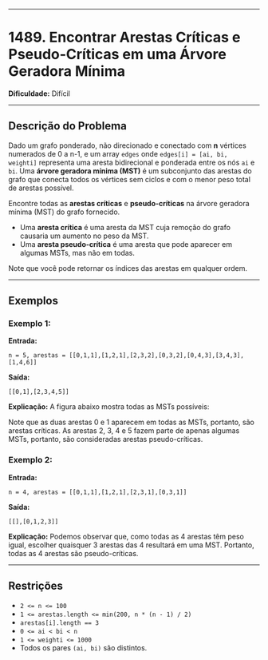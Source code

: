 -----

# 1489\. Encontrar Arestas Críticas e Pseudo-Críticas em uma Árvore Geradora Mínima

**Dificuldade:** Difícil

-----

## Descrição do Problema

Dado um grafo ponderado, não direcionado e conectado com **n** vértices numerados de 0 a n-1, e um array `edges` onde `edges[i] = [ai, bi, weighti]` representa uma aresta bidirecional e ponderada entre os nós `ai` e `bi`. Uma **árvore geradora mínima (MST)** é um subconjunto das arestas do grafo que conecta todos os vértices sem ciclos e com o menor peso total de arestas possível.

Encontre todas as **arestas críticas** e **pseudo-críticas** na árvore geradora mínima (MST) do grafo fornecido.

  * Uma **aresta crítica** é uma aresta da MST cuja remoção do grafo causaria um aumento no peso da MST.
  * Uma **aresta pseudo-crítica** é uma aresta que pode aparecer em algumas MSTs, mas não em todas.

Note que você pode retornar os índices das arestas em qualquer ordem.

-----

## Exemplos

### Exemplo 1:

**Entrada:**

```
n = 5, arestas = [[0,1,1],[1,2,1],[2,3,2],[0,3,2],[0,4,3],[3,4,3],[1,4,6]]
```

**Saída:**

```
[[0,1],[2,3,4,5]]
```

**Explicação:**
A figura abaixo mostra todas as MSTs possíveis:

Note que as duas arestas 0 e 1 aparecem em todas as MSTs, portanto, são arestas críticas.
As arestas 2, 3, 4 e 5 fazem parte de apenas algumas MSTs, portanto, são consideradas arestas pseudo-críticas.

### Exemplo 2:

**Entrada:**

```
n = 4, arestas = [[0,1,1],[1,2,1],[2,3,1],[0,3,1]]
```

**Saída:**

```
[[],[0,1,2,3]]
```

**Explicação:**
Podemos observar que, como todas as 4 arestas têm peso igual, escolher quaisquer 3 arestas das 4 resultará em uma MST. Portanto, todas as 4 arestas são pseudo-críticas.

-----

## Restrições

  * `2 <= n <= 100`
  * `1 <= arestas.length <= min(200, n * (n - 1) / 2)`
  * `arestas[i].length == 3`
  * `0 <= ai < bi < n`
  * `1 <= weighti <= 1000`
  * Todos os pares `(ai, bi)` são distintos.
